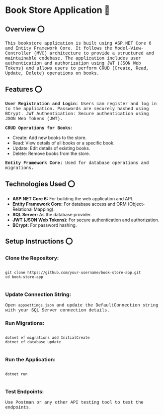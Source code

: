 # Book Store Application 🔖

## Overview ⭕

<p style="font-family: 'Courier New', Courier, monospace;">
This bookstore application is built using ASP.NET Core 6 and Entity Framework Core. It follows the Model-View-Controller (MVC) architecture to provide a structured and maintainable codebase. The application includes user authentication and authorization using JWT (JSON Web Tokens) and allows users to perform CRUD (Create, Read, Update, Delete) operations on books.
</p>

## Features ⭕

<p style="font-family: 'Courier New', Courier, monospace;">
<strong>User Registration and Login:</strong> Users can register and log in to the application. Passwords are securely hashed using BCrypt. JWT Authentication: Secure authentication using JSON Web Tokens (JWT).
</p>

<p style="font-family: 'Courier New', Courier, monospace;">
<strong>CRUD Operations for Books:</strong>
<ul>
    <li>Create: Add new books to the store.</li>
    <li>Read: View details of all books or a specific book.</li>
    <li>Update: Edit details of existing books.</li>
    <li>Delete: Remove books from the store.</li>
</ul>
</p>

<p style="font-family: 'Courier New', Courier, monospace;">
<strong>Entity Framework Core:</strong> Used for database operations and migrations.
</p>

## Technologies Used ⭕
<p style="font-family: 'Courier New', Courier, monospace;">
<ul>
    <li><strong>ASP.NET Core 6:</strong> For building the web application and API.</li>
    <li><strong>Entity Framework Core:</strong> For database access and ORM (Object-Relational Mapping).</li>
    <li><strong>SQL Server:</strong> As the database provider.</li>
    <li><strong>JWT (JSON Web Tokens):</strong> For secure authentication and authorization.</li>
    <li><strong>BCrypt:</strong> For password hashing.</li>
</ul>
</p>

## Setup Instructions ⭕

### Clone the Repository:
<p style="font-family: 'Courier New', Courier, monospace;">
<pre>
<code>
git clone https://github.com/your-username/book-store-app.git
cd book-store-app
</code>
</pre>
</p>

### Update Connection String:
<p style="font-family: 'Courier New', Courier, monospace;">
Open <code>appsettings.json</code> and update the DefaultConnection string with your SQL Server connection details.
</p>

### Run Migrations:
<p style="font-family: 'Courier New', Courier, monospace;">
<pre>
<code>
dotnet ef migrations add InitialCreate
dotnet ef database update
</code>
</pre>
</p>

### Run the Application:
<p style="font-family: 'Courier New', Courier, monospace;">
<pre>
<code>
dotnet run
</code>
</pre>
</p>

### Test Endpoints:
<p style="font-family: 'Courier New', Courier, monospace;">
Use Postman or any other API testing tool to test the endpoints.
</p>
